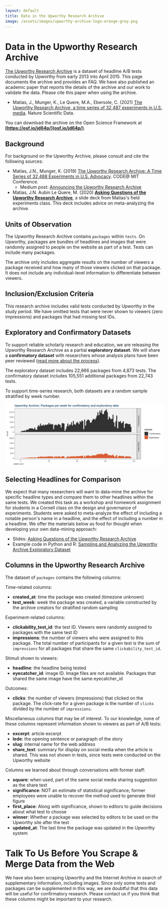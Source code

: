 ```yaml
---
layout: default
title: Data in the Upworthy Research Archive
image: /assets/images/upworthy-archive-logo-orange-grey.png
---
```


# Data in the Upworthy Research Archive

[The Upworthy Research Archive](index) is a dataset of headline A/B tests conducted by Upworthy from early 2013 into April 2015. This page documents the archive and provides an FAQ. We have also published an academic paper that reports the details of the archive and our work to validate the data. Please cite this paper when using the archive.

* Matias, J., Munger, K., Le Quere, M.A., Ebersole, C. (2021) [The Upworthy Research Archive, a time series of 32,487 experiments in U.S. media](https://doi.org/10.1038/s41597-021-00934-7). Nature Scientific Data.

You can download the archive on the Open Science Framework at **[https://osf.io/jd64p/](osf.io/jd64p/)**.

## Background
For background on the Upworthy Archive, please consult and cite the following sources:
* Matias, J.N., Munger, K. (2019) [The Upworthy Research Archive: A Time Series of 32,488 Experiments in U.S. Advocacy](https://osf.io/246yq/). CODE@ MIT Conference.
   * Medium post: [Announcing the Upworthy Research Archive](https://medium.com/@natematias/announcing-the-upworthy-research-archive-c9b11087ddeb)
* Matias, J.N. Aubin Le Quere, M. (2020) **[Asking Questions of the Upworthy Research Archive](resources/lecture-15-asking-questions-of-the-upworthy-archive.pdf)**, a slide deck from Matias's field experiments class. This deck includes advice on meta-analyzing the archive.

## Units of Observation

The Upworthy Research Archive contains `packages` within `tests`. On Upworthy, packages are bundles of headlines and images that were randomly assigned to people on the website as part of a test. Tests can include many packages.

The archive only includes aggregate results on the number of viewers a package received and how many of those viewers clicked on that package. It does not include any individual-level information to differentiate between viewers.

## Inclusion/Exclusion Criteria
This research archive includes valid tests conducted by Upworthy in the study period. We have omitted tests that were never shown to viewers (zero impressions) and packages that had missing test IDs.

## Exploratory and Confirmatory Datasets
To support reliable scholarly research and education, we are releasing the Upworthy Research Archive as a partial **exploratory dataset**. We will share a **confirmatory dataset** with researchers whose analysis plans have been peer reviewed ([read more about the process](index)).

The exploratory dataset includes 22,666 packages from 4,873 tests. The confirmatory dataset includes 105,551 additional packages from 22,743 tests. 

To support time-series research, both datasets are a random sample stratified by week number.

![illustration showing that the exploratory and confirmatory datasets are a random sample stratified by week number](assets/images/time-stratified-sample.png)

## Selecting Headlines for Comparison
We expect that many researchers will want to data-mine the archive for specific headline types and compare them to other headlines within the same tests. We created this task as a workshop and homework assignment for students in a Cornell class on the design and governance of experiments. Students were asked to meta-analyze the effect of including a notable person's name in a headline, and the effect of including a number in a headline. We offer the materials below as food for thought when developing your own data-mining approach:
* Slides: [Asking Questions of the Upworthy Research Archive](https://upworthy.natematias.com/resources/lecture-15-asking-questions-of-the-upworthy-archive.pdf)
* Example code in Python and R: [Sampling and Analyzing the Upworthy Archive Exploratory Dataset](https://github.com/natematias/design-governance-experiments/tree/master/assignments/upworthy-archive-project)

## Columns in the Upworthy Research Archive
The dataset of `packages` contains the following columns:

Time-related columns:
* **created_at**: time the package was created (timezone unknown)
* **test_week**: week the package was created, a variable constructed by the archive creators for stratified random sampling

Experiment-related columns:
* **clickability_test_id**: the test ID. Viewers were randomly assigned to packages with the same test ID
* **impressions**: the number of viewers who were assigned to this package. The total number of participants for a given test is the sum of `impressions` for all packages that share the same `clickability_test_id`. 


Stimuli shown to viewers:
* **headline**: the headline being tested
* **eyecatcher_id**: image ID. Image files are not available. Packages that shared the same image have the same eyecatcher_id

Outcomes:
* **clicks**: the number of viewers (impressions) that clicked on the package. The click-rate for a given package is the number of `clicks` divided by the number of `impressions`.

Miscellaneous columns that may be of interest. To our knowledge, none of these columns represent information shown to viewers as part of A/B tests:
* **excerpt**: article excerpt
* **lede**: the opening sentence or paragraph of the story
* **slug**: internal name for the web address
* **share_text**: summary for display on social media when the article is shared. This was not shown in tests, since tests were conducted on the Upworthy website

Columns we learned about through conversations with former staff:

* **square**: when used, part of the same social media sharing suggestion as the share text
* **significance**: NOT an estimate of statistical significance; former employees were unable to recover the method used to generate thist figure
* **first_place**: Along with significance, shown to editors to guide decisions about what test to choose
* **winner**: Whether a package was selected by editors to be used on the Upworthy site after the test
* **updated_at**: The last time the package was updated in the Upworthy system

# Talk To Us Before You Scrape & Merge Data from the Web
We have also been scraping Upworthy and the Internet Archive in search of supplementary information, including images. Since only some tests and packages can be supplemented in this way, we are doubtful that this data will be useful for confirmatory research. Please contact us if you think that these columns might be important to your research.



